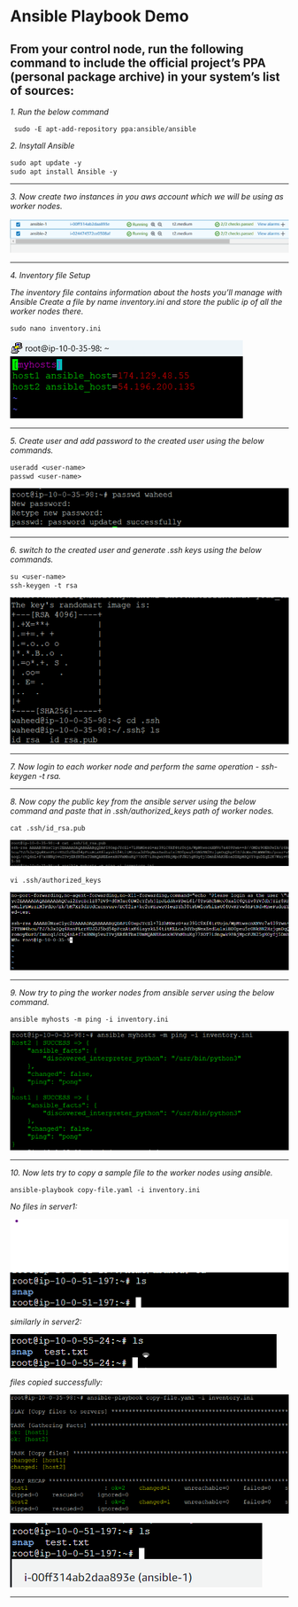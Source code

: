 # Ansible Playbook Demo

## From your control node, run the following command to include the official project’s PPA (personal package archive) in your system’s list of sources:

*1. Run the below command*<br>

     sudo -E apt-add-repository ppa:ansible/ansible

*2. Insytall Ansible*<br>

    sudo apt update -y
    sudo apt install Ansible -y

<hr>

*3. Now create two instances in you aws account which we will be using as worker nodes.*<br>

![Alt text](./images/instance-creation.png)

<hr>

*4. Inventory file Setup*<br>

*The inventory file contains information about the hosts you’ll manage with Ansible*
*Create a file by name inventory.ini and store the public ip of all the worker nodes there.*

    sudo nano inventory.ini

![Alt text](./images/inventoryini.png)<br>

<hr>

*5. Create user and add password to the created user using the below commands.*<br>

    useradd <user-name>
    passwd <user-name>

![Alt text](./images/useradd.png)

<hr>

*6. switch to the created user and generate .ssh keys using the below commands.*<br>

    su <user-name>
    ssh-keygen -t rsa

![Alt text](./images/ssh-main.png)

<hr>

*7. Now login to each worker node and perform the same operation - ssh-keygen -t rsa.*<br>

<hr>

*8. Now copy the public key from the ansible server using the below command and paste that in .ssh/authorized_keys path of worker nodes.*<br>

    cat .ssh/id_rsa.pub

![Alt text](./images/idrsapub.png)

    vi .ssh/authorized_keys

![Alt text](./images/authorisedleys.png)

<hr>

*9. Now try to ping the worker nodes from ansible server using the below command.*<br>

    ansible myhosts -m ping -i inventory.ini

![Alt text](./images/ping.png)

<hr>

*10. Now lets try to copy a sample file to the worker nodes using ansible.*<br>

    ansible-playbook copy-file.yaml -i inventory.ini

*No files in server1:*<br>

![Alt text](./images/server1root.png)

*similarly in server2:*<br>

![Alt text](./images/server2root.png)

*files copied successfully:*

![Alt text](./images/copy-files.png)

![Alt text](./images/filesinserver.png)

<hr>

